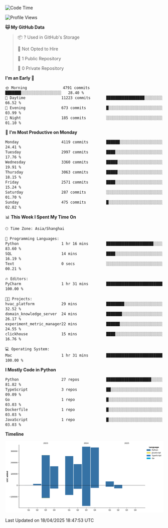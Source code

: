 <!--START_SECTION:waka-->
![Code Time](http://img.shields.io/badge/Code%20Time-230%20hrs%2031%20mins-blue)

![Profile Views](http://img.shields.io/badge/Profile%20Views-0-blue)

**🐱 My GitHub Data** 

> 📦 ? Used in GitHub's Storage 
 > 
> 🚫 Not Opted to Hire
 > 
> 📜 1 Public Repository 
 > 
> 🔑 0 Private Repository 
 > 
**I'm an Early 🐤** 

```text
🌞 Morning                4791 commits        ███████░░░░░░░░░░░░░░░░░░   28.40 % 
🌆 Daytime                11223 commits       █████████████████░░░░░░░░   66.52 % 
🌃 Evening                673 commits         █░░░░░░░░░░░░░░░░░░░░░░░░   03.99 % 
🌙 Night                  185 commits         ░░░░░░░░░░░░░░░░░░░░░░░░░   01.10 % 
```
📅 **I'm Most Productive on Monday** 

```text
Monday                   4119 commits        ██████░░░░░░░░░░░░░░░░░░░   24.41 % 
Tuesday                  2997 commits        ████░░░░░░░░░░░░░░░░░░░░░   17.76 % 
Wednesday                3360 commits        █████░░░░░░░░░░░░░░░░░░░░   19.91 % 
Thursday                 3063 commits        █████░░░░░░░░░░░░░░░░░░░░   18.15 % 
Friday                   2571 commits        ████░░░░░░░░░░░░░░░░░░░░░   15.24 % 
Saturday                 287 commits         ░░░░░░░░░░░░░░░░░░░░░░░░░   01.70 % 
Sunday                   475 commits         █░░░░░░░░░░░░░░░░░░░░░░░░   02.82 % 
```


📊 **This Week I Spent My Time On** 

```text
🕑︎ Time Zone: Asia/Shanghai

💬 Programming Languages: 
Python                   1 hr 16 mins        █████████████████████░░░░   83.60 % 
SQL                      14 mins             ████░░░░░░░░░░░░░░░░░░░░░   16.19 % 
Text                     0 secs              ░░░░░░░░░░░░░░░░░░░░░░░░░   00.21 % 

🔥 Editors: 
PyCharm                  1 hr 31 mins        █████████████████████████   100.00 % 

🐱‍💻 Projects: 
hvac_platform            29 mins             ████████░░░░░░░░░░░░░░░░░   32.52 % 
domain_knowledge_server  24 mins             ███████░░░░░░░░░░░░░░░░░░   26.17 % 
experiment_metric_manager22 mins             ██████░░░░░░░░░░░░░░░░░░░   24.55 % 
clickhouse               15 mins             ████░░░░░░░░░░░░░░░░░░░░░   16.76 % 

💻 Operating System: 
Mac                      1 hr 31 mins        █████████████████████████   100.00 % 
```

**I Mostly Code in Python** 

```text
Python                   27 repos            ████████████████████░░░░░   81.82 % 
TypeScript               3 repos             ██░░░░░░░░░░░░░░░░░░░░░░░   09.09 % 
Go                       1 repo              █░░░░░░░░░░░░░░░░░░░░░░░░   03.03 % 
Dockerfile               1 repo              █░░░░░░░░░░░░░░░░░░░░░░░░   03.03 % 
JavaScript               1 repo              █░░░░░░░░░░░░░░░░░░░░░░░░   03.03 % 
```



**Timeline**

![Lines of Code chart](https://raw.githubusercontent.com/jixingyou/jixingyou/main/assets/bar_graph.png)


 Last Updated on 18/04/2025 18:47:53 UTC
<!--END_SECTION:waka-->